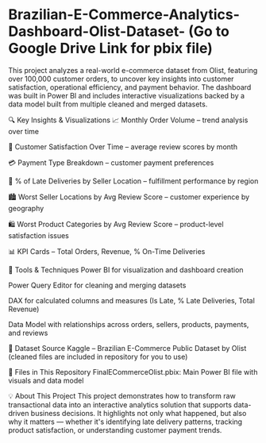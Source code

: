 # Brazilian-E-Commerce-Analytics-Dashboard-Olist-Dataset-  (Go to Google Drive Link for pbix file)
This project analyzes a real-world e-commerce dataset from Olist, featuring over 100,000 customer orders, to uncover key insights into customer satisfaction, operational efficiency, and payment behavior. 
The dashboard was built in Power BI and includes interactive visualizations backed by a data model built from multiple cleaned and merged datasets. 

🔍 Key Insights & Visualizations
📈 Monthly Order Volume – trend analysis over time

🌟 Customer Satisfaction Over Time – average review scores by month

💳 Payment Type Breakdown – customer payment preferences

🚚 % of Late Deliveries by Seller Location – fulfillment performance by region

🏙️ Worst Seller Locations by Avg Review Score – customer experience by geography

🛍️ Worst Product Categories by Avg Review Score – product-level satisfaction issues

📊 KPI Cards – Total Orders, Revenue, % On-Time Deliveries

🔧 Tools & Techniques
Power BI for visualization and dashboard creation

Power Query Editor for cleaning and merging datasets

DAX for calculated columns and measures (Is Late, % Late Deliveries, Total Revenue)

Data Model with relationships across orders, sellers, products, payments, and reviews

📂 Dataset Source
Kaggle – Brazilian E-Commerce Public Dataset by Olist (cleaned files are included in repository for you to use)

📁 Files in This Repository
FinalECommerceOlist.pbix: Main Power BI file with visuals and data model


💡 About This Project
This project demonstrates how to transform raw transactional data into an interactive analytics solution that supports data-driven business decisions. It highlights not only what happened, but also why it matters — whether it's identifying late delivery patterns, tracking product satisfaction, or understanding customer payment trends.

